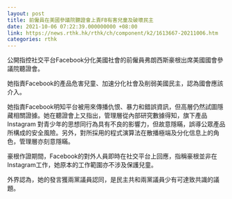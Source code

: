 ```yaml
---
layout: post
title: 前僱員在美國參議院聽證會上責FB有害兒童及破壞民主
date: 2021-10-06 07:22:39.000000000 +08:00
link: https://news.rthk.hk/rthk/ch/component/k2/1613667-20211006.htm
categories: rthk
---
```


公開指控社交平台Facebook分化美國社會的前僱員弗朗西斯豪根出席美國國會參議院聽證會。

她指責Facebook的產品危害兒童、加速分化社會及削弱美國民主，認為國會應該介入。

她指責Facebook明知平台被用來傳播仇恨、暴力和錯誤資訊，但高層仍然試圖隱藏相關證據。她在聽證會上又指出，管理層從內部研究數據得知，旗下產品Instagram 對青少年的思想同行為具有不良的影響力，但故意隱瞞，誤導公眾產品所構成的安全風險。另外，對所採用的程式演算法在散播極端及分化信息上的角色，管理層亦刻意隱瞞。

豪根作證期間，Facebook的對外人員即時在社交平台上回應，指稱豪根並非在Instagram工作，她原本的工作範圍亦不涉及保護兒童。

外界認為，她的發言獲兩黨議員認同，是民主共和兩黨議員少有可達致共識的議題。
